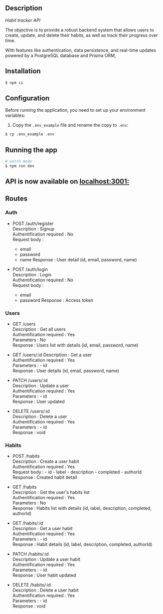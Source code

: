 ## Description

_Habit tracker API_

The objective is to provide a robust backend system that allows users to create, update, and delete their habits, as well as track their progress over time.

With features like authentication, data persistence, and real-time updates powered by a PostgreSQL database and Prisma ORM,

## Installation

```bash
$ npm ci
```

## Configuration

Before running the application, you need to set up your environment variables:

1. Copy the `.env_example` file and rename the copy to `.env`:

```bash
$ cp .env_example .env
```

## Running the app

```bash
# watch mode
$ npm run dev

```

## API is now available on [localhost:3001:](http://localhost:3001/api/)

## Routes

### Auth

- POST /auth/register  
  Description : Signup  
  Authentification required : No  
  Request body :

  - email
  - password
  - name
    Response : User detail (id, email, password, name)

- POST /auth/login  
  Description : Login  
  Authentification required : No  
  Request body :
  - email
  - password
    Response : Access token

### Users

- GET /users  
  Description : Get all users  
  Authentification required : Yes  
  Parameters : No  
  Response : Users list with details (id, email, password, name)

- GET /users/:id
  Description : Get a user  
  Authentification required : Yes  
  Parameters : - id  
  Response : User details (id, email, password, name)

- PATCH /users/:id  
  Description : Update a user  
  Authentification required : Yes  
  Parameters : - id  
  Response : User updated

- DELETE /users/:id  
  Description : Delete a user  
  Authentification required : Yes  
  Parameters : - id  
  Response : void

### Habits

- POST /habits  
  Description : Create a user habit  
  Authentification required : Yes  
  Request body : - id - label - description - completed - authorId  
  Response : Created habit detail

- GET /habits  
  Description : Get the user's habits list  
  Authentification required : Yes  
  Parameters : No  
  Response : Habits list with details (id, label, description, completed, authorId)

- GET /habits/:id  
  Description : Get a user habit  
  Authentification required : Yes  
  Parameters : - id  
  Response : Habit details (id, label, description, completed, authorId)

- PATCH /habits/:id  
  Description : Update a user habit  
  Authentification required : Yes  
  Parameters : - id  
  Response : User habit updated

- DELETE /habits/:id  
  Description : Delete a user habit  
  Authentification required : Yes  
  Parameters : - id  
  Response : void
